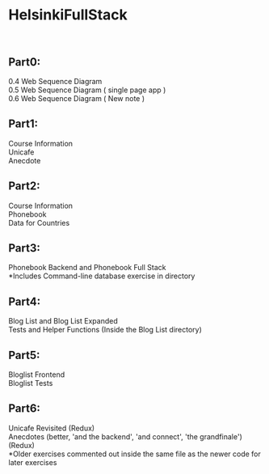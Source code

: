 # HelsinkiFullStack<br/><br/>
## Part0:<br/>
  0.4 Web Sequence Diagram <br/>
  0.5 Web Sequence Diagram ( single page app )<br/>
  0.6 Web Sequence Diagram ( New note ) <br/>

## Part1:<br/>
  Course Information<br/>
  Unicafe<br/>
  Anecdote<br/>
  
## Part2:<br/>
  Course Information<br/>
  Phonebook<br/>
  Data for Countries<br/>
  
## Part3:<br/>
  Phonebook Backend and Phonebook Full Stack<br/>
    *Includes Command-line database exercise in directory<br/>
  
## Part4:<br/>
  Blog List and Blog List Expanded<br/>
  Tests and Helper Functions (Inside the Blog List directory)<br/>
  
## Part5:<br/>
  Bloglist Frontend<br/>
  Bloglist Tests<br/>
 
## Part6:<br/>
  Unicafe Revisited (Redux)<br/>
  Anecdotes (better, 'and the backend', 'and connect', 'the grandfinale')  (Redux)<br/>
  *Older exercises commented out inside the same file as the newer code for later exercises
  
